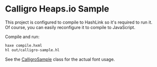 # Calligro Heaps.io Sample

This project is configured to compile to HashLink so it's required to run it.
Of course, you can easily reconfigure it to compile to JavaScript.

Compile and run:

```bash
haxe compile.hxml
hl out/calligro-sample.hl
```

See the [CalligroSample](src/CalligroSample.hx) class for the actual font usage.
